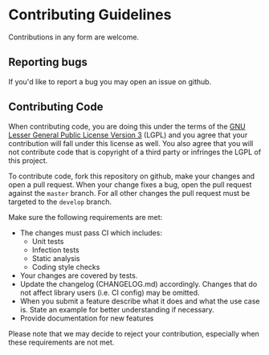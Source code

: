 # Contributing Guidelines

Contributions in any form are welcome. 

## Reporting bugs

If you'd like to report a bug you may open an issue on github.

## Contributing Code

When contributing code, you are doing this under the terms of the
[GNU Lesser General Public License Version 3](http://www.gnu.org/licenses/lgpl-3.0.html) (LGPL) and you
agree that your contribution will fall under this license as well. You also agree that you
will not contribute code that is copyright of a third party or infringes the LGPL of this project.

To contribute code, fork this repository on github, make your changes and open a pull request.
When your change fixes a bug, open the pull request against the `master` branch. For all other changes
the pull request must be targeted to the `develop` branch.

Make sure the following requirements are met:

 - The changes must pass CI which includes:
    - Unit tests
    - Infection tests
    - Static analysis
    - Coding style checks
 - Your changes are covered by tests.
 - Update the changelog (CHANGELOG.md) accordingly. Changes that do not
   affect library users (i.e. CI config) may be omitted.
 - When you submit a feature describe what it does and what
   the use case is. State an example for better understanding
   if necessary.
 - Provide documentation for new features
  
Please note that we may decide to reject your contribution, especially when
these requirements are not met.
